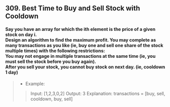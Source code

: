 ## 309. Best Time to Buy and Sell Stock with Cooldown
#### Say you have an array for which the ith element is the price of a given stock on day i.<br>Design an algorithm to find the maximum profit. You may complete as many transactions as you like (ie, buy one and sell one share of the stock multiple times) with the following restrictions:<br>You may not engage in multiple transactions at the same time (ie, you must sell the stock before you buy again).<br>After you sell your stock, you cannot buy stock on next day. (ie, cooldown 1 day)

>* Example:
>> Input: [1,2,3,0,2]
>> Output: 3 
>> Explanation: transactions = [buy, sell, cooldown, buy, sell]